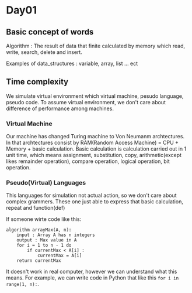 # Day01

## Basic concept of words
Algorithm : The result of data that finite calculated by memory which read, write, search, delete and insert. 

Examples of data_structures : variable, array, list ... ect

## Time complexity
We simulate virtual environment which virtual machine, pesudo language, pseudo code. To assume virtual environment, we don't care about difference of performance among machines.

### Virtual Machine
Our machine has changed Turing machine to Von Neumanm archtectures.
In that archtectures consist by RAM(Random Access Machine) = CPU + Memory + basic calculation. 
Basic calculation is calculation carried out in 1 unit time, which means assignment, substitution, copy, arithmetic(except likes remainder operation), compare operation, logical operation, bit operation.

### Pseudo(Virtual) Languages
This languages for simulation not actual action, so we don't care about complex grammers. These one just able to express that basic calculation, repeat and function(def)

If someone wirte code like this:
```
algorithm arrayMax(A, n):
    input : Array A has n integers
    output : Max value in A
    for i = 1 to n - 1 do
        if currentMax < A[i] : 
            currentMax = A[i]
    return currentMax
```
It doesn't work in real computer, however we can understand what this means.
For example, we can write code in Python that like this ``` for i in range(1, n): ```. 

